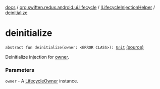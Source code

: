 [docs](../../index.md) / [org.swiften.redux.android.ui.lifecycle](../index.md) / [ILifecycleInjectionHelper](index.md) / [deinitialize](./deinitialize.md)

# deinitialize

`abstract fun deinitialize(owner: <ERROR CLASS>): `[`Unit`](https://kotlinlang.org/api/latest/jvm/stdlib/kotlin/-unit/index.html) [(source)](https://github.com/protoman92/KotlinRedux/tree/master/android/android-lifecycle/src/main/java/org/swiften/redux/android/ui/lifecycle/LifecycleInjector.kt#L31)

Deinitialize injection for [owner](deinitialize.md#org.swiften.redux.android.ui.lifecycle.ILifecycleInjectionHelper$deinitialize()/owner).

### Parameters

`owner` - A [LifecycleOwner](#) instance.